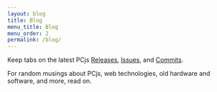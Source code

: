 ```yaml
---
layout: blog
title: Blog
menu_title: Blog
menu_order: 2
permalink: /blog/
---
```


Keep tabs on the latest PCjs [Releases](https://github.com/jeffpar/pcjs/releases), [Issues](https://github.com/jeffpar/pcjs/issues),
and [Commits](https://github.com/jeffpar/pcjs/commits/gh-pages).

For random musings about PCjs, web technologies, old hardware and software, and more, read on.

